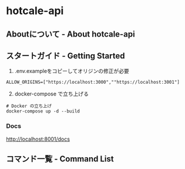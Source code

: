 # hotcale-api

## Aboutについて - About hotcale-api

## スタートガイド - Getting Started

1. .env.exampleをコピーしてオリジンの修正が必要
```
ALLOW_ORIGINS=["https://localhost:3000",""https://localhost:3001"]
```

2. docker-compose で立ち上げる
```
# Docker の立ち上げ
docker-compose up -d --build
```

### Docs
[http://localhost:8001/docs](http://localhost:8001/docs)

## コマンド一覧 - Command List

```
```